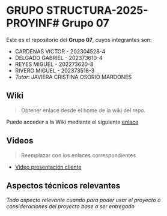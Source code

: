 # GRUPO STRUCTURA-2025-PROYINF# Grupo 07

Este es el repositorio del **Grupo 07**, cuyos integrantes son:

*	CARDENAS VICTOR - 202304528-4
*	DELGADO GABRIEL - 202373610-4
*	REYES MIGUEL - 202273620-8
*	RIVERO MIGUEL - 202373518-3
*	*Tutor*: JAVIERA CRISTINA OSORIO MARDONES

## Wiki

> Obtener enlace desde el home de la wiki del repo.

Puede acceder a la Wiki mediante el siguiente [enlace](https://gitlab.inf.utfsm.cl/miguel.rivero/GRUPOSTRUCTURA-2025-PROYINF/-/wikis/home)

## Videos

> Reemplazar con los enlaces correspondientes

* [Video presentación cliente](https://aula.usm.cl/mod/resource/view.php?id=6926137)

## Aspectos técnicos relevantes

_Todo aspecto relevante cuando para poder usar el proyecto o consideraciones del proyecto base a ser entregado_
